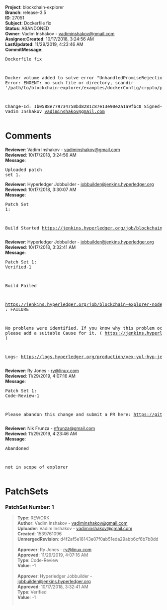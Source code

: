 <strong>Project</strong>: blockchain-explorer</br><strong>Branch</strong>: release-3.5<br><strong>ID</strong>: 27051<br><strong>Subject</strong>: Dockerfile fix<br><strong>Status</strong>: ABANDONED<br><strong>Owner</strong>: Vadim Inshakov - vadiminshakov@gmail.com<br><strong>Assignee</strong>:<strong>Created</strong>: 10/17/2018, 3:24:56 AM<br><strong>LastUpdated</strong>: 11/29/2019, 4:23:46 AM<br><strong>CommitMessage</strong>:<br><pre>Dockerfile fix

Docker volume added to solve error "UnhandledPromiseRejectionWarning: Error: ENOENT: no such file or directory, scandir '/path/to/blockchain-explorer/examples/dockerConfig/crypto/peerOrganizations/<org>/users/Admin@<org>/msp/keystore/'"

Change-Id: Ib0588e779734750bd8281c87e13e90e2a1a9fbc0
Signed-off-by: Vadim Inshakov <vadiminshakov@gmail.com>
</pre><h1>Comments</h1><strong>Reviewer</strong>: Vadim Inshakov - vadiminshakov@gmail.com<br><strong>Reviewed</strong>: 10/17/2018, 3:24:56 AM<br><strong>Message</strong>: <pre>Uploaded patch set 1.</pre><strong>Reviewer</strong>: Hyperledger Jobbuilder - jobbuilder@jenkins.hyperledger.org<br><strong>Reviewed</strong>: 10/17/2018, 3:30:07 AM<br><strong>Message</strong>: <pre>Patch Set 1:

Build Started https://jenkins.hyperledger.org/job/blockchain-explorer-node8-verify-x86_64/7/</pre><strong>Reviewer</strong>: Hyperledger Jobbuilder - jobbuilder@jenkins.hyperledger.org<br><strong>Reviewed</strong>: 10/17/2018, 3:32:41 AM<br><strong>Message</strong>: <pre>Patch Set 1: Verified-1

Build Failed 

https://jenkins.hyperledger.org/job/blockchain-explorer-node8-verify-x86_64/7/ : FAILURE

No problems were identified. If you know why this problem occurred, please add a suitable Cause for it. ( https://jenkins.hyperledger.org/job/blockchain-explorer-node8-verify-x86_64/7/ )

Logs: https://logs.hyperledger.org/production/vex-yul-hyp-jenkins-3/blockchain-explorer-node8-verify-x86_64/7</pre><strong>Reviewer</strong>: Ry Jones - ry@linux.com<br><strong>Reviewed</strong>: 11/29/2019, 4:07:16 AM<br><strong>Message</strong>: <pre>Patch Set 1: Code-Review-1

Please abandon this change and submit a PR here: https://github.com/hyperledger/blockchain-explorer</pre><strong>Reviewer</strong>: Nik Frunza - nfrunza@gmail.com<br><strong>Reviewed</strong>: 11/29/2019, 4:23:46 AM<br><strong>Message</strong>: <pre>Abandoned

not in scope of explorer</pre><h1>PatchSets</h1><h3>PatchSet Number: 1</h3><blockquote><strong>Type</strong>: REWORK<br><strong>Author</strong>: Vadim Inshakov - vadiminshakov@gmail.com<br><strong>Uploader</strong>: Vadim Inshakov - vadiminshakov@gmail.com<br><strong>Created</strong>: 1539761096<br><strong>UnmergedRevision</strong>: d4f2af5e18143e07f0ab51eda29abb6cf6b7b8dd<br><br><strong>Approver</strong>: Ry Jones - ry@linux.com<br><strong>Approved</strong>: 11/29/2019, 4:07:16 AM<br><strong>Type</strong>: Code-Review<br><strong>Value</strong>: -1<br><br><strong>Approver</strong>: Hyperledger Jobbuilder - jobbuilder@jenkins.hyperledger.org<br><strong>Approved</strong>: 10/17/2018, 3:32:41 AM<br><strong>Type</strong>: Verified<br><strong>Value</strong>: -1<br><br></blockquote>